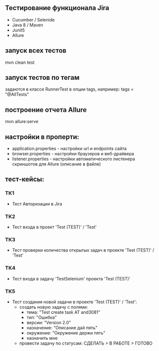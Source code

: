 ## Тестирование функционала Jira
* Cucumber / Selenide
* Java 8 / Maven
* Junit5
* Allure

## запуск всех тестов
mvn clean test

## запуск тестов по тегам
задаются в классе RunnerTest в опции tags, например:
tags = "@AllTests"

## построение отчета Allure
mvn allure:serve

## настройки в проперти:
* application.properties - настройки url и endpoints сайта
* browser.properties - настройки браузеров и веб-драйвера
* listener.properties - настройки автоматического листенера скриншотов для Allure (описание в файле)

## тест-кейсы:
### ТК1
* Тест Авторизации в Jira
### ТК2
* Тест входа в проект 'Test (TEST)' / 'Test'
### ТК3
* Тест проверки количества открытых задач в проекте 'Test (TEST)' / 'Test'
### ТК4
* Тест входа в задачу 'TestSelenium' проекта 'Test (TEST)'
### ТК5
* Тест создания новой задачи в проекте 'Test (TEST)' / 'Test':
   * создать новую задачу с полями:
      * тема: "Test create task AT and3081"
      * тип: "Ошибка"
      * версии: "Version 2.0"
      * назначение: "Описание дай пять"
      * окружение: "Окружение держи пять"
      * назначить мне
   * провести задачу по статусам: СДЕЛАТЬ > В РАБОТЕ > ГОТОВО
